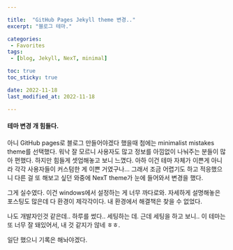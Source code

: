 ```yaml
---

title:  "GitHub Pages Jekyll theme 변경.."
excerpt: "블로그 테마."

categories:
 - Favorites
tags:
 - [blog, Jekyll, NexT, minimal]

toc: true
toc_sticky: true

date: 2022-11-18
last_modified_at: 2022-11-18

---
```


#### 테마 변경 개 힘들다.
아니
GitHub pages로 블로그 만들어야겠다 했을때 첨에는 minimalist mistakes theme를 선택했다.
워낙 잘 모르니 사용자도 많고 정보를 아낌없이 나눠주는 분들이 많아 편했다.
하지만 힘들게 셋업해놓고 보니 느꼈다. 아하 이건 테마 자체가 이쁜게 아니라 각각 사용자들이 커스텀한 게 이쁜 거였구나...
그래서 조금 어렵기도 하고 적응했으니 다른 걸 또 해보고 싶던 와중에 NexT theme가 눈에 들어와서 변경을 했다.

그게 실수였다.
이건 windows에서 설정하는 게 너무 까다로와.
자세하게 설명해놓은 포스팅도 많은데 다 환경이 제각각이다. 내 환경에서 해결책은 찾을 수 없었다.

나도 개발자인것 같은데.. 하루를 썼다.. 세팅하는 데.
근데 세팅을 하고 보니.. 이 테마는 또 너무 잘 돼있어서, 내 것 같지가 않네 ㅎㅎ.

일단 했으니 기록은 해놔야겠다.

#####
#####
